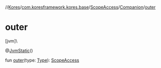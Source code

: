 //[Kores](../../../../index.md)/[com.koresframework.kores.base](../../index.md)/[ScopeAccess](../index.md)/[Companion](index.md)/[outer](outer.md)

# outer

[jvm]\

@[JvmStatic](https://kotlinlang.org/api/latest/jvm/stdlib/kotlin.jvm/-jvm-static/index.html)()

fun [outer](outer.md)(type: [Type](https://docs.oracle.com/javase/8/docs/api/java/lang/reflect/Type.html)): [ScopeAccess](../index.md)
